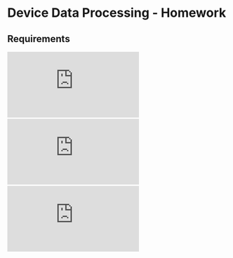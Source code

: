 # Device Data Processing - Homework

## Requirements
![Requirements](https://github.com/senrepo/DeviceDataProcess/blob/main/Files/Cargo-%20DeviceDataTakeHomeAssignment.pdf)
![Json File 1](https://github.com/senrepo/DeviceDataProcess/blob/main/Files/DeviceDataFoo1.json)
![Json File 2](https://github.com/senrepo/DeviceDataProcess/blob/main/Files/DeviceDataFoo2.json)

